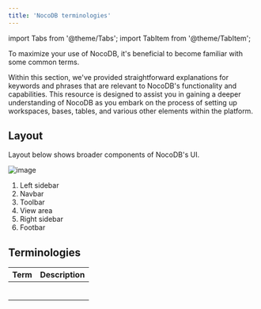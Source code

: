 ```yaml
---
title: 'NocoDB terminologies'
---
```

import Tabs from '@theme/Tabs';
import TabItem from '@theme/TabItem';

To maximize your use of NocoDB, it's beneficial to become familiar with some common terms.

Within this section, we've provided straightforward explanations for keywords and phrases that are relevant to NocoDB's functionality and capabilities. This resource is designed to assist you in gaining a deeper understanding of NocoDB as you embark on the process of setting up workspaces, bases, tables, and various other elements within the platform.

## Layout
Layout below shows broader components of NocoDB's UI.  
  
![image](/img/v2/layout-1.png)

1. Left sidebar
2. Navbar
3. Toolbar
4. View area
5. Right sidebar
6. Footbar

## Terminologies

| Term | Description |
|-----:|:------------|
|      |             |
|      |             |
|      |             |
|      |             |
|      |             |
|      |             |